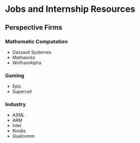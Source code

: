 # Jobs and Internship Resources

## Perspective Firms

### Mathematic Computation

- Dassault Systemes
- Mathworks
- WolframAlpha

### Gaming

- Epic
- Supercell

### Industry

- ASML
- ARM
- Intel
- Nvidia
- Qualcomm
